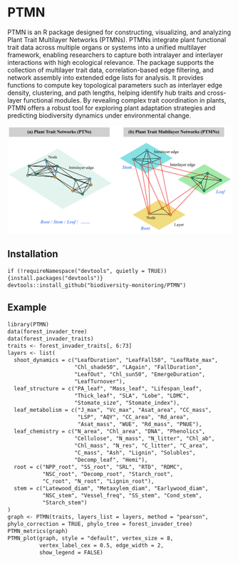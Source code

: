 # PTMN

PTMN is an R package designed for constructing, visualizing, and analyzing Plant Trait Multilayer Networks (PTMNs). PTMNs integrate plant functional trait data across multiple organs or systems into a unified multilayer framework, enabling researchers to capture both intralayer and interlayer interactions with high ecological relevance. The package supports the collection of multilayer trait data, correlation-based edge filtering, and network assembly into extended edge lists for analysis. It provides functions to compute key topological parameters such as interlayer edge density, clustering, and path lengths, helping identify hub traits and cross-layer functional modules. By revealing complex trait coordination in plants, PTMN offers a robust tool for exploring plant adaptation strategies and predicting biodiversity dynamics under environmental change.

![](man/figures/1.jpg)

## Installation

```{r,class.source = 'fold-show'}
if (!requireNamespace("devtools", quietly = TRUE)) {install.packages("devtools")}
devtools::install_github("biodiversity-monitoring/PTMN")
```

## Example

```{r,class.source = 'fold-show'}
library(PTMN)
data(forest_invader_tree)
data(forest_invader_traits)
traits <- forest_invader_traits[, 6:73]
layers <- list(
  shoot_dynamics = c("LeafDuration", "LeafFall50", "LeafRate_max",
                     "Chl_shade50", "LAgain", "FallDuration",
                     "LeafOut", "Chl_sun50", "EmergeDuration",
                     "LeafTurnover"),
  leaf_structure = c("PA_leaf", "Mass_leaf", "Lifespan_leaf",
                     "Thick_leaf", "SLA", "Lobe", "LDMC",
                     "Stomate_size", "Stomate_index"),
  leaf_metabolism = c("J_max", "Vc_max", "Asat_area", "CC_mass",
                      "LSP", "AQY", "CC_area", "Rd_area",
                      "Asat_mass", "WUE", "Rd_mass", "PNUE"),
  leaf_chemistry = c("N_area", "Chl_area", "DNA", "Phenolics",
                     "Cellulose", "N_mass", "N_litter", "Chl_ab",
                     "Chl_mass", "N_res", "C_litter", "C_area",
                     "C_mass", "Ash", "Lignin", "Solubles",
                     "Decomp_leaf", "Hemi"),
  root = c("NPP_root", "SS_root", "SRL", "RTD", "RDMC",
           "NSC_root", "Decomp_root", "Starch_root",
           "C_root", "N_root", "Lignin_root"),
  stem = c("Latewood_diam", "Metaxylem_diam", "Earlywood_diam",
           "NSC_stem", "Vessel_freq", "SS_stem", "Cond_stem",
           "Starch_stem")
)
graph <- PTMN(traits, layers_list = layers, method = "pearson", phylo_correction = TRUE, phylo_tree = forest_invader_tree)
PTMN_metrics(graph)
PTMN_plot(graph, style = "default", vertex_size = 8,
          vertex_label_cex = 0.5, edge_width = 2,
          show_legend = FALSE)
```
